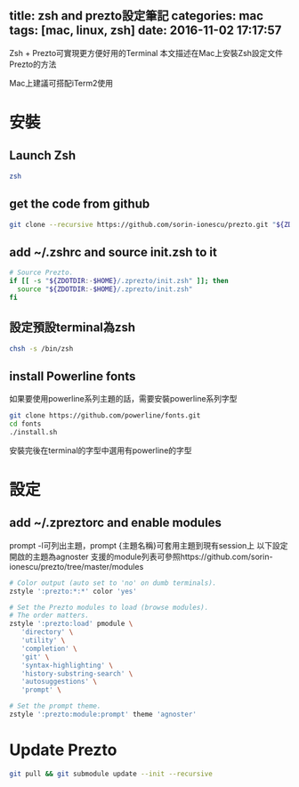 title: zsh and prezto設定筆記
categories: mac
tags: [mac, linux, zsh]
date: 2016-11-02 17:17:57
---
<!-- toc -->

Zsh + Prezto可實現更方便好用的Terminal
本文描述在Mac上安裝Zsh設定文件Prezto的方法

Mac上建議可搭配iTerm2使用

<!--more-->

# 安裝
## Launch Zsh
``` bash
zsh
```
##  get the code from github
``` bash
git clone --recursive https://github.com/sorin-ionescu/prezto.git "${ZDOTDIR:-$HOME}/.zprezto"
```
## add ~/.zshrc and source init.zsh to it
``` bash
# Source Prezto.
if [[ -s "${ZDOTDIR:-$HOME}/.zprezto/init.zsh" ]]; then
  source "${ZDOTDIR:-$HOME}/.zprezto/init.zsh"
fi
```
## 設定預設terminal為zsh
``` bash
chsh -s /bin/zsh
```
## install Powerline fonts
如果要使用powerline系列主題的話，需要安裝powerline系列字型
``` bash
git clone https://github.com/powerline/fonts.git
cd fonts
./install.sh
```
安裝完後在terminal的字型中選用有powerline的字型


# 設定
## add ~/.zpreztorc and enable modules
prompt -l可列出主題，prompt {主題名稱}可套用主題到現有session上
以下設定開啟的主題為agnoster
支援的module列表可參照https://github.com/sorin-ionescu/prezto/tree/master/modules
``` bash
# Color output (auto set to 'no' on dumb terminals).
zstyle ':prezto:*:*' color 'yes'

# Set the Prezto modules to load (browse modules).
# The order matters.
zstyle ':prezto:load' pmodule \
   'directory' \
   'utility' \
   'completion' \
   'git' \
   'syntax-highlighting' \
   'history-substring-search' \
   'autosuggestions' \
   'prompt' \

# Set the prompt theme.
zstyle ':prezto:module:prompt' theme 'agnoster'
```

# Update Prezto
``` bash
git pull && git submodule update --init --recursive
```
